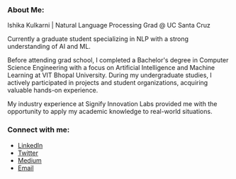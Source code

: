 


<!--
**Ishika13/ishika13** is a ✨ _special_ ✨ repository because its `README.md` (this file) appears on your GitHub profile.

--> 
### About Me:<br>
Ishika Kulkarni | Natural Language Processing Grad @ UC Santa Cruz

Currently a graduate student specializing in NLP with a strong understanding of AI and ML.

Before attending grad school, I completed a Bachelor's degree in Computer Science Engineering with a focus on Artificial Intelligence and Machine Learning at VIT Bhopal University. During my undergraduate studies, I actively participated in projects and student organizations, acquiring valuable hands-on experience.

My industry experience at Signify Innovation Labs provided me with the opportunity to apply my academic knowledge to real-world situations.

### Connect with me:
<ul>
 <li> <a href="https://www.linkedin.com/in/ishikakulkarni/"> LinkedIn </a></li>  
<li><a href="https://twitter.com/KulkarniIshika"> Twitter </a></li>  
<li><a href="https://medium.com/@ishika-kulkarni"> Medium </a> </li>
<li><a href="ishikakulkarni2@gmail.com"> Email </a></li>
</ul>




